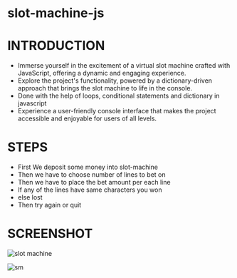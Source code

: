 # slot-machine-js

# INTRODUCTION
- Immerse yourself in the excitement of a virtual slot machine crafted with JavaScript, offering a dynamic and engaging experience.
- Explore the project's functionality, powered by a dictionary-driven approach that brings the slot machine to life in the console.
- Done with the help of loops, conditional statements and dictionary in javascript 
- Experience a user-friendly console interface that makes the project accessible and enjoyable for users of all levels. 

# STEPS
- First We deposit some money into slot-machine 
- Then we have to choose number of lines to bet on
- Then we have to place the bet amount per each line
- If any of the lines have same characters you won
- else lost
- Then try again or quit

# SCREENSHOT
![slot machine](https://user-images.githubusercontent.com/89832451/229511901-b092fa42-1fb7-4fad-ba31-b1feb9159bf6.png)

![sm](https://github.com/hemanth110702/slot-machine-js/assets/89832451/c89ed824-965a-4218-97ff-38ed9b849077)


